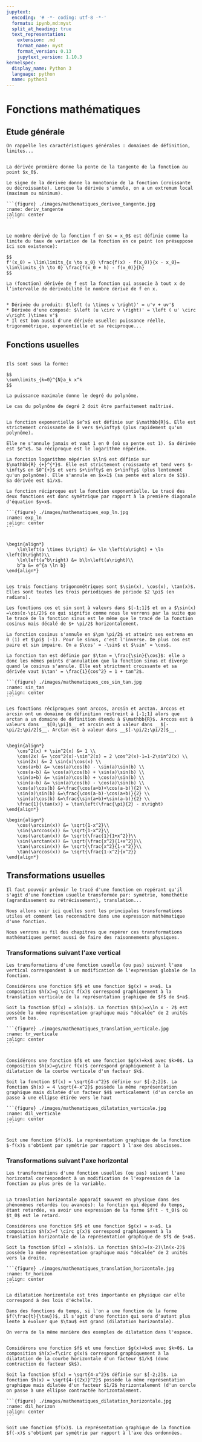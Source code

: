```yaml
---
jupytext:
  encoding: '# -*- coding: utf-8 -*-'
  formats: ipynb,md:myst
  split_at_heading: true
  text_representation:
    extension: .md
    format_name: myst
    format_version: 0.13
    jupytext_version: 1.10.3
kernelspec:
  display_name: Python 3
  language: python
  name: python3
---
```

# Fonctions mathématiques

## Etude générale
````{margin} Généralités
On rappelle les caractéristiques générales : domaines de définition, limites...
````

````{sidebar} __Interprétation de la dérivée première__

La dérivée première donne la pente de la tangente de la fonction au point $x_0$.

Le signe de la dérivée donne la monotonie de la fonction (croissante ou décroissante). Lorsque la dérivée s'annule, on a un extremum local (maximum ou minimum).

```{figure} ./images/mathematiques_derivee_tangente.jpg
:name: deriv_tangente
:align: center
```
````
````{note} __Nombre dérivé et fonction dérivée__

Le nombre dérivé de la fonction f en $x = x_0$ est définie comme la limite du taux de variation de la fonction en ce point (on présuppose ici son existence):

$$
f'(x_0) = \lim\limits_{x \to x_0} \frac{f(x) - f(x_0)}{x - x_0}= \lim\limits_{h \to 0} \frac{f(x_0 + h) - f(x_0)}{h}
$$

La (fonction) dérivée de f est la fonction qui associe à tout x de l’intervalle de dérivabilité le nombre dérivé de f en x.
````

````{important} __Formulaire de dérivation__

* Dérivée du produit: $\left (u \times v \right)' = u'v + uv'$
* Dérivée d'une composé: $\left (u \circ v \right)' = \left ( u' \circ v\right )\times v'$
* Il est bon aussi d'une dérivée usuelle: puissance réelle, trigonométrique, exponentielle et sa réciproque... 
````

## Fonctions usuelles


````{note} __Polynôme__

Ils sont sous la forme:

$$
\sum\limits_{k=0}^{N}a_k x^k
$$

La puissance maximale donne le degré du polynôme.

Le cas du polynôme de degré 2 doit être parfaitement maîtrisé.
````

````{note} __Exponentielle et Logarithme__

La fonction exponentielle $e^x$ est définie sur $\mathbb{R}$. Elle est strictement croissante de 0 vers $+\infty$ (plus rapidement qu'un polynôme).

Elle ne s'annule jamais et vaut 1 en 0 (où sa pente est 1). Sa dérivée est $e^x$. Sa réciproque est le logarithme népérien.

La fonction logarithme népérien $\ln$ est définie sur $\mathbb{R}_{+}^{*}$. Elle est strictement croissante et tend vers $-\infty$ en $0^{+}$ et vers $+\infty$ en $+\infty$ (plus lentement qu'un polynôme). Elle s'annule en $x=1$ (sa pente est alors de $1$). Sa dérivée est $1/x$.
								
La fonction réciproque est la fonction exponentielle. Le tracé des deux fonctions est donc symétrique par rapport à la première diagonale d'équation $y=x$.

```{figure} ./images/mathematiques_exp_ln.jpg
:name: exp_ln
:align: center
```
````

````{important} __Propriétés__

\begin{align*}
	\ln\left(a \times b\right) &= \ln \left(a\right) + \ln \left(b\right)\\
	\ln\left(a^b\right) &= b\ln\left(a\right)\\
	b^a &= e^{a \ln b}
\end{align*}
````

````{note} __Fonctions trigonométriques__

Les trois fonctions trigonométriques sont $\sin(x), \cos(x), \tan(x)$. Elles sont toutes les trois périodiques de période $2 \pi$ (en radians).

Les fonctions cos et sin sont à valeurs dans $[-1;1]$ et on a $\sin(x) =\cos(x-\pi/2)$ ce qui signifie comme nous le verrons par la suite que le tracé de la fonction sinus est le même que le tracé de la fonction cosinus mais décalé de $+ \pi/2$ horizontalement.

La fonction cosinus s'annule en $\pm \pi/2$ et atteint ses extrema en 0 (1) et $\pi$ (-1). Pour le sinus, c'est l'inverse. De plus cos est paire et sin impaire. On a $\cos' = -\sin$ et $\sin' = \cos$.

La fonction tan est définie par $\tan = \frac{\sin}{\cos}$: elle a donc les mêmes points d'annulation que la fonction sinus et diverge quand le cosinus s'annule. Elle est strictment croissante et sa dérivée vaut $\tan' = \frac{1}{cos^2} = 1 + tan^2$.

```{figure} ./images/mathematiques_cos_sin_tan.jpg
:name: sin_tan
:align: center
```

Les fonctions réciproques sont arccos, arcsin et arctan. Arccos et arcsin ont un domaine de définition restreint à [-1;1] alors que arctan a un domaine de définition étendu à $\mathbb{R}$. Arccos est à valeurs dans __$[0;\pi]$__ et arcsin est à valeur dans __$[-\pi/2;\pi/2]$__. Arctan est à valeur dans __$[-\pi/2;\pi/2]$__.
````

````{important} __Relations trigonométriques__

\begin{align*}
 	\cos^2(x) + \sin^2(x) &= 1 \\
 	\cos(2x) &= \cos^2(x)-\sin^2(x) = 2 \cos^2(x)-1=1-2\sin^2(x) \\
 	\sin(2x) &= 2 \sin(x)\cos(x) \\
    \cos(a+b) &= \cos(a)\cos(b) - \sin(a)\sin(b) \\
    \cos(a-b) &= \cos(a)\cos(b) + \sin(a)\sin(b) \\
    \sin(a+b) &= \sin(a)\cos(b) + \cos(a)\sin(b) \\
    \sin(a-b) &= \sin(a)\cos(b) - \cos(a)\sin(b) \\
    \cos(a)\cos(b) &=\frac{\cos(a+b)+\cos(a-b)}{2} \\
    \sin(a)\sin(b) &=\frac{\cos(a-b)-\cos(a+b)}{2} \\
    \sin(a)\cos(b) &=\frac{\sin(a+b)+\sin(a-b)}{2} \\
    \frac{1}{\tan(x)} = \tan\left(\frac{\pi}{2} - x\right)
\end{align*}

\begin{align*}
    \cos(\arcsin(x)) &= \sqrt{1-x^2}\\
    \sin(\arccos(x)) &= \sqrt{1-x^2}\\
    \cos(\arctan(x)) &= \sqrt{\frac{1}{1+x^2}}\\
    \sin(\arctan(x)) &= \sqrt{\frac{x^2}{1+x^2}}\\
    \tan(\arcsin(x)) &= \sqrt{\frac{x^2}{1-x^2}}\\
    \tan(\arccos(x)) &= \sqrt{\frac{1-x^2}{x^2}}
\end{align*}
````

## Transformations usuelles
````{topic} Introduction
Il faut pouvoir prévoir le tracé d'une fonction en repérant qu'il s'agit d'une fonction usuelle transformée par: symétrie, homothétie (agrandissement ou rétrécissement), translation... 

Nous allons voir ici quelles sont les principales transformations utiles et comment les reconnaître dans une expression mathématique d'une fonction.

Nous verrons au fil des chapitres que repérer ces transformations mathématiques permet aussi de faire des raisonnements physiques.
````

### Transformations suivant l'axe vertical
````{margin}
Les transformations d'une fonction usuelle (ou pas) suivant l'axe vertical correspondent à un modification de l'expression globale de la fonction.
````

````{important} __Translation verticale__
Considérons une fonction $f$ et une fonction $g(x) = x+a$. La composition $h(x)=g \circ f(x)$ correspond graphiquement à la translation verticale de la représentation graphique de $f$ de $+a$.
````
````{topic} Exemple : Translation verticale
Soit la fonction $f(x) = xln(x)$. La fonction $h(x)=x\ln x - 2$ est possède la même représentation graphique mais "décalée" de 2 unités vers le bas.

```{figure} ./images/mathematiques_translation_verticale.jpg
:name: tr_verticale
:align: center
```
````

````{important} __Dilatation verticale__

Considérons une fonction $f$ et une fonction $g(x)=kx$ avec $k>0$. La composition $h(x)=g\circ f(x)$ correspond graphiquement à la dilatation de la courbe verticale d'un facteur $k$.
````
````{topic} Exemple : Dilatation verticale
Soit la fonction $f(x) = \sqrt{4-x^2}$ définie sur $[-2;2]$. La fonction $h(x) = 4 \sqrt{4-x^2}$ possède la même représentation graphique mais dilatée d'un facteur $4$ verticalement (d'un cercle on passe à une ellipse étirée vers le haut

```{figure} ./images/mathematiques_dilatation_verticale.jpg
:name: dil_verticale
:align: center
```
````

````{important} __Symétrie par rapport à l'axe des abscisses__

Soit une fonction $f(x)$. La représentation graphique de la fonction $-f(x)$ s'obtient par symétrie par rapport à l'axe des abscisses.
````

### Transformations suivant l'axe horizontal
````{margin}
Les transformations d'une fonction usuelles (ou pas) suivant l'axe horizontal correspondent à un modification de l'expression de la fonction au plus près de la variable.
````

````{sidebar} Translation horizontale et physique

La translation horizontale apparaît souvent en physique dans des phénomènes retardés (ou avancés): la fonction qui dépend du temps, étant retardée, va avoir une expression de la forme $f(t - t_0)$ où $t_0$ est le retard.
````
````{important} __Translation horizontale__
Considérons une fonction $f$ et une fonction $g(x) = x-a$. La composition $h(x)=f \circ g(x)$ correspond graphiquement à la translation horizontale de la représentation graphique de $f$ de $+a$.
````

````{topic} Exemple : Translation horizontale
Soit la fonction $f(x) = xln(x)$. La fonction $h(x)=(x-2)\ln(x-2)$  possède la même représentation graphique mais "décalée" de 2 unités vers la droite.

```{figure} ./images/mathematiques_translation_horizontale.jpg
:name: tr_horizon
:align: center
```
````

````{sidebar} Dilatation horizontale et physique
La dilatation horizontale est très importante en physique car elle correspond à des lois d'échelle.

Dans des fonctions du temps, si l'on a une fonction de la forme $f(\frac{t}{\tau})$, il s'agit d'une fonction qui sera d'autant plus lente à évoluer que $\tau$ est grand (dilatation horizontale).

On verra de la même manière des exemples de dilatation dans l'espace.
````
````{important} __Dilatation horizontale__

Considérons une fonction $f$ et une fonction $g(x)=kx$ avec $k>0$. La composition $h(x)=f\circ g(x)$ correspond graphiquement à la dilatation de la courbe horizontale d'un facteur $1/k$ (donc contraction de facteur $k$).
````

````{topic} Exemple : Dilatation horizontale
Soit la fonction $f(x) = \sqrt{4-x^2}$ définie sur $[-2;2]$. La fonction $h(x) = \sqrt{4-{(2x)}^2}$ possède la même représentation graphique mais dilatée d'un facteur $1/2$ horizontalement (d'un cercle on passe à une ellipse contractée horizontalement.

```{figure} ./images/mathematiques_dilatation_horizontale.jpg
:name: dil_horizon
:align: center
```
````

````{important} __Symétrie par rapport à l'axe des ordonnées__
Soit une fonction $f(x)$. La représentation graphique de la fonction $f(-x)$ s'obtient par symétrie par rapport à l'axe des ordonnées.
````
